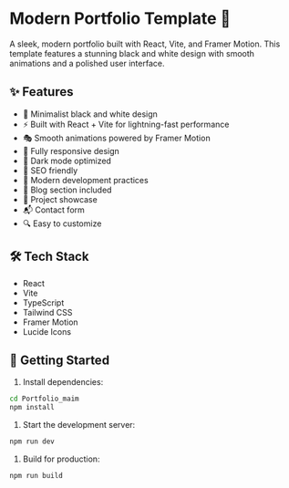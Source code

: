 # Modern Portfolio Template 🚀

A sleek, modern portfolio built with React, Vite, and Framer Motion. This template features a stunning black and white design with smooth animations and a polished user interface.

## ✨ Features

- 🎨 Minimalist black and white design
- ⚡ Built with React + Vite for lightning-fast performance
- 🎭 Smooth animations powered by Framer Motion
- 📱 Fully responsive design
- 🌙 Dark mode optimized
- 🎯 SEO friendly
- 🚀 Modern development practices
- 📝 Blog section included
- 💼 Project showcase
- 📬 Contact form
- 🔍 Easy to customize

## 🛠️ Tech Stack

- React
- Vite
- TypeScript
- Tailwind CSS
- Framer Motion
- Lucide Icons

## 🚀 Getting Started

1. Install dependencies:
```bash
cd Portfolio_maim
npm install
```

1. Start the development server:
```bash
npm run dev
```

1. Build for production:
```bash
npm run build
```
